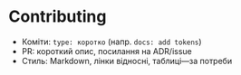 # Contributing

- Коміти: `type: коротко` (напр. `docs: add tokens`)
- PR: короткий опис, посилання на ADR/issue
- Стиль: Markdown, лінки відносні, таблиці—за потреби
